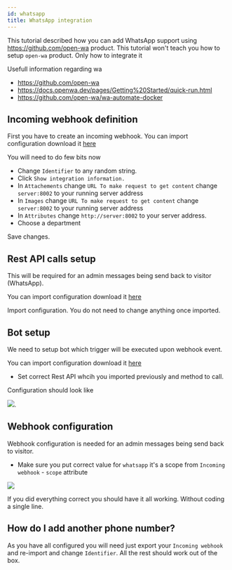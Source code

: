 ```yaml
---
id: whatsapp
title: WhatsApp integration
---
```


This tutorial described how you can add WhatsApp support using https://github.com/open-wa product. This tutorial won't teach you how to setup `open-wa` product. Only how to integrate it

Usefull information regarding wa

* https://github.com/open-wa
* https://docs.openwa.dev/pages/Getting%20Started/quick-run.html
* https://github.com/open-wa/wa-automate-docker

## Incoming webhook definition

First you have to create an incoming webhook. You can import configuration download it [here](/img/integration/open-wa.json)

You will need to do few bits now

* Change `Identifier` to any random string.
* Click `Show integration information.`
* In `Attachements` change `URL To make request to get content` change `server:8002` to your running server address
* In `Images` change `URL To make request to get content` change `server:8002` to your running server address
* In `Attributes` change `http://server:8002` to your server address.
* Choose a department

Save changes.

## Rest API calls setup

This will be required for an admin messages being send back to visitor (WhatsApp).

You can import configuration download it [here](/img/integration/open-wa-restapi.json)

Import configuration. You do not need to change anything once imported.

## Bot setup

We need to setup bot which trigger will be executed upon webhook event.

You can import configuration download it [here](/img/integration/open-wa-bot.json)

* Set correct Rest API whcih you imported previously and method to call.

Configuration should look like

![](/img/integration/whatsapp-bot.png).

## Webhook configuration

Webhook configuration is needed for an admin messages being send back to visitor.

* Make sure you put correct value for `whatsapp` it's a scope from `Incoming webhook` - `scope` attribute

![](/img/integration/whatsapp-webhook.png)

If you did everything correct you should have it all working. Without coding a single line.

## How do I add another phone number?

As you have all configured you will need just export your `Incoming webhook` and re-import and change `Identifier`. All the rest should work out of the box.